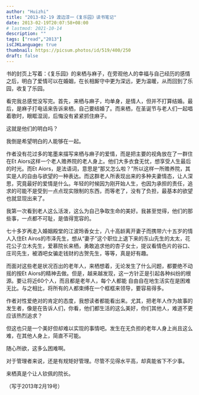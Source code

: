 ```yaml
---
author: "Huizhi"
title: "2013-02-19 渡边淳一《复乐园》读书笔记"
date: 2013-02-19T20:07:58+08:00
# lastmod: 2021-10-14
description: ""
tags: ["read","2013"]
isCJKLanguage: true
thumbnail: https://picsum.photos/id/519/400/250
draft: false
---
```


书的封页上写着：《复乐园》的来栖与麻子，在旁观他人的幸福与自己经历的感情之后，明白了爱情可以在婚姻，在长相厮守中更为深远，更为温暖，从而回到了乐园，收复了乐园。

看完我总感觉没写完。首先，来栖与麻子，均单身，是情人，但并不打算结婚。最后，是麻子打电话来告诉来栖，自己要结婚了。而来栖，在圣诞节与老人们一起唱着歌时，眼眶湿润，后悔没有紧紧抓住麻子。

这就是他们的明白吗？

我倒是希望明白的人能够在一起。

作者没有花过多的笔墨来描写来栖与麻子的爱情，而是把主要的视角放在了一群住在Et Aiors这样一个老人赡养院的老人身上。他们大多衣食无忧，想享受人生最后的时光。而Et Aiors，是法语词，意思是“那又怎么啦？”所以这样一所赡养院，其实是人的自由与欲望的一种表达。而这群老人所表现出来的多种夫妻情态，让人深思，究竟最好的爱情是什么。年轻的时候因为刚开始人生，也因为承担的责任，追求的可能不是受到一点点现实限制的东西，而等老了，没有了负担，最基本的欲望也就显现出来了。

我第一次看到老人这么活泼，这么为自己争取生命的美好。我甚至觉得，他们的那些事，一点都不可耻，是值得宽容的。

七十多岁再走入婚姻殿堂的江波玲香女士，八十高龄离开妻子而携带六十五岁的情人入住Et Airos的市泽先生，想从“妻子”这个职位上退下来的东山先生的太太，花花公子立木先生，爱慕院长来栖，勇敢追求他的杏子女士，提议看情色片的谷口、庄司先生，被酒吧女骗走钱财的古贺先生，等等，真是好有趣。

而面对这些老是状况百出的老年人，来栖想着，无论发生了什么问题，都要绝不动摇的按Et Aiors的精神去做。但是，越来越发现，这一方针正是引起各种纠纷的根源。要让将近60个人，而且都是老年人，每个人都能 自由自在地生活实在是困难无比。与之相比，将所有的人都束缚在一个框框来领导，要容易得多。

作者对性爱绝对的肯定的态度，我想读者都能看出来。尤其，把老年人作为故事的发生者，像是在告诉人们，你看，他们都生活的这么美好，你们其他人，难道不更应该热烈追求？

但这也只是一个美好但却难以实现的事情吧。发生在无负担的老年人身上尚且这么难，在其他人身上，简直不可能。

随心所欲，这多么困难啊。

对于管理者来说，还是有规矩好管理。尽管不见得水平高，却真能省下不少事。

来栖真是个让人钦佩的院长。

（写于2013年2月19号）